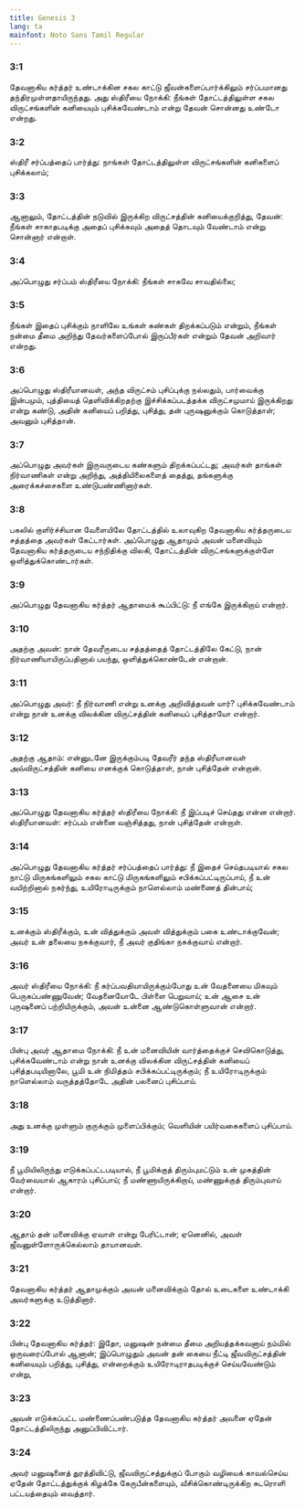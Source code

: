 ```yaml
---
title: Genesis 3
lang: ta
mainfont: Noto Sans Tamil Regular
---
```


###  3:1

தேவனாகிய கர்த்தர் உண்டாக்கின சகல காட்டு ஜீவன்களைப்பார்க்கிலும் சர்ப்பமானது தந்திரமுள்ளதாயிருந்தது. அது ஸ்திரீயை நோக்கி: நீங்கள் தோட்டத்திலுள்ள சகல விருட்சங்களின் கனியையும் புசிக்கவேண்டாம் என்று தேவன் சொன்னது உண்டோ என்றது.

###  3:2

ஸ்திரீ சர்ப்பத்தைப் பார்த்து: நாங்கள் தோட்டத்திலுள்ள விருட்சங்களின் கனிகளைப் புசிக்கலாம்;

###  3:3

ஆனாலும், தோட்டத்தின் நடுவில் இருக்கிற விருட்சத்தின் கனியைக்குறித்து, தேவன்: நீங்கள் சாகாதபடிக்கு அதைப் புசிக்கவும் அதைத் தொடவும் வேண்டாம் என்று சொன்னார் என்றாள்.

###  3:4

அப்பொழுது சர்ப்பம் ஸ்திரீயை நோக்கி: நீங்கள் சாகவே சாவதில்லை;

###  3:5

நீங்கள் இதைப் புசிக்கும் நாளிலே உங்கள் கண்கள் திறக்கப்படும் என்றும், நீங்கள் நன்மை தீமை அறிந்து தேவர்களைப்போல் இருப்பீர்கள் என்றும் தேவன் அறிவார் என்றது.

###  3:6

அப்பொழுது ஸ்திரீயானவள், அந்த விருட்சம் புசிப்புக்கு நல்லதும், பார்வைக்கு இன்பமும், புத்தியைத் தெளிவிக்கிறதற்கு இச்சிக்கப்படத்தக்க விருட்சமுமாய் இருக்கிறது என்று கண்டு, அதின் கனியைப் பறித்து, புசித்து, தன் புருஷனுக்கும் கொடுத்தாள்; அவனும் புசித்தான்.

###  3:7

அப்பொழுது அவர்கள் இருவருடைய கண்களும் திறக்கப்பட்டது; அவர்கள் தாங்கள் நிர்வாணிகள் என்று அறிந்து, அத்தியிலைகளைத் தைத்து, தங்களுக்கு அரைக்கச்சைகளை உண்டுபண்ணினார்கள்.

###  3:8

பகலில் குளிர்ச்சியான வேளையிலே தோட்டத்தில் உலாவுகிற தேவனாகிய கர்த்தருடைய சத்தத்தை அவர்கள் கேட்டார்கள். அப்பொழுது ஆதாமும் அவன் மனைவியும் தேவனாகிய கர்த்தருடைய சந்நிதிக்கு விலகி, தோட்டத்தின் விருட்சங்களுக்குள்ளே ஒளித்துக்கொண்டார்கள்.

###  3:9

அப்பொழுது தேவனாகிய கர்த்தர் ஆதாமைக் கூப்பிட்டு: நீ எங்கே இருக்கிறாய் என்றார்.

###  3:10

அதற்கு அவன்: நான் தேவரீருடைய சத்தத்தைத் தோட்டத்திலே கேட்டு, நான் நிர்வாணியாயிருப்பதினால் பயந்து, ஒளித்துக்கொண்டேன் என்றான்.

###  3:11

அப்பொழுது அவர்: நீ நிர்வாணி என்று உனக்கு அறிவித்தவன் யார்? புசிக்கவேண்டாம் என்று நான் உனக்கு விலக்கின விருட்சத்தின் கனியைப் புசித்தாயோ என்றார்.

###  3:12

அதற்கு ஆதாம்: என்னுடனே இருக்கும்படி தேவரீர் தந்த ஸ்திரீயானவள் அவ்விருட்சத்தின் கனியை எனக்குக் கொடுத்தாள், நான் புசித்தேன் என்றான்.

###  3:13

அப்பொழுது தேவனாகிய கர்த்தர் ஸ்திரீயை நோக்கி: நீ இப்படிச் செய்தது என்ன என்றார். ஸ்திரீயானவள்: சர்ப்பம் என்னை வஞ்சித்தது, நான் புசித்தேன் என்றாள்.

###  3:14

அப்பொழுது தேவனாகிய கர்த்தர் சர்ப்பத்தைப் பார்த்து: நீ இதைச் செய்தபடியால் சகல நாட்டு மிருகங்களிலும் சகல காட்டு மிருகங்களிலும் சபிக்கப்பட்டிருப்பாய், நீ உன் வயிற்றினால் நகர்ந்து, உயிரோடிருக்கும் நாளெல்லாம் மண்ணைத் தின்பாய்;

###  3:15

உனக்கும் ஸ்திரீக்கும், உன் வித்துக்கும் அவள் வித்துக்கும் பகை உண்டாக்குவேன்; அவர் உன் தலையை நசுக்குவார், நீ அவர் குதிங்கா நசுக்குவாய் என்றார்.

###  3:16

அவர் ஸ்திரீயை நோக்கி: நீ கர்ப்பவதியாயிருக்கும்போது உன் வேதனையை மிகவும் பெருகப்பண்ணுவேன்; வேதனையோடே பிள்ளை பெறுவாய்; உன் ஆசை உன் புருஷனைப் பற்றியிருக்கும், அவன் உன்னை ஆண்டுகொள்ளுவான் என்றார்.

###  3:17

பின்பு அவர் ஆதாமை நோக்கி: நீ உன் மனைவியின் வார்த்தைக்குச் செவிகொடுத்து, புசிக்கவேண்டாம் என்று நான் உனக்கு விலக்கின விருட்சத்தின் கனியைப் புசித்தபடியினாலே, பூமி உன் நிமித்தம் சபிக்கப்பட்டிருக்கும்; நீ உயிரோடிருக்கும் நாளெல்லாம் வருத்தத்தோடே அதின் பலனைப் புசிப்பாய்.

###  3:18

அது உனக்கு முள்ளும் குருக்கும் முளைப்பிக்கும்; வெளியின் பயிர்வகைகளைப் புசிப்பாய்.

###  3:19

நீ பூமியிலிருந்து எடுக்கப்பட்டபடியால், நீ பூமிக்குத் திரும்புமட்டும் உன் முகத்தின் வேர்வையால் ஆகாரம் புசிப்பாய்; நீ மண்ணாயிருக்கிறாய், மண்ணுக்குத் திரும்புவாய் என்றார்.

###  3:20

ஆதாம் தன் மனைவிக்கு ஏவாள் என்று பேரிட்டான்; ஏனெனில், அவள் ஜீவனுள்ளோருக்கெல்லாம் தாயானவள்.

###  3:21

தேவனாகிய கர்த்தர் ஆதாமுக்கும் அவன் மனைவிக்கும் தோல் உடைகளை உண்டாக்கி அவர்களுக்கு உடுத்தினார்.

###  3:22

பின்பு தேவனாகிய கர்த்தர்: இதோ, மனுஷன் நன்மை தீமை அறியத்தக்கவனாய் நம்மில் ஒருவரைப்போல் ஆனான்; இப்பொழுதும் அவன் தன் கையை நீட்டி ஜீவவிருட்சத்தின் கனியையும் பறித்து, புசித்து, என்றைக்கும் உயிரோடிராதபடிக்குச் செய்யவேண்டும் என்று,

###  3:23

அவன் எடுக்கப்பட்ட மண்ணைப்பண்படுத்த தேவனாகிய கர்த்தர் அவனை ஏதேன் தோட்டத்திலிருந்து அனுப்பிவிட்டார்.

###  3:24

அவர் மனுஷனைத் துரத்திவிட்டு, ஜீவவிருட்சத்துக்குப் போகும் வழியைக் காவல்செய்ய ஏதேன் தோட்டத்துக்குக் கிழக்கே கேருபீன்களையும், வீசிக்கொண்டிருக்கிற சுடரொளி பட்டயத்தையும் வைத்தார்.

